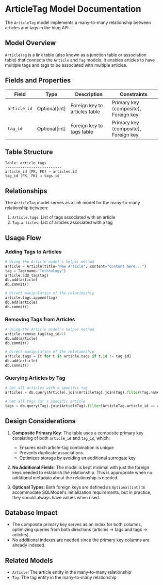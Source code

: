 # ArticleTag Model Documentation

The `ArticleTag` model implements a many-to-many relationship between articles and tags in the blog API.

## Model Overview

`ArticleTag` is a link table (also known as a junction table or association table) that connects the `Article` and `Tag` models. It enables articles to have multiple tags and tags to be associated with multiple articles.

## Fields and Properties

| Field | Type | Description | Constraints |
|-------|------|-------------|------------|
| `article_id` | Optional[int] | Foreign key to articles table | Primary key (composite), Foreign key |
| `tag_id` | Optional[int] | Foreign key to tags table | Primary key (composite), Foreign key |

## Table Structure

```
Table: article_tags
--------------------------
article_id (PK, FK) → articles.id
tag_id (PK, FK) → tags.id
```

## Relationships

The `ArticleTag` model serves as a link model for the many-to-many relationship between:

1. `Article.tags`: List of tags associated with an article
2. `Tag.articles`: List of articles associated with a tag

## Usage Flow

### Adding Tags to Articles

```python
# Using the Article model's helper method
article = Article(title="New Article", content="Content here...")
tag = Tag(name="Technology")
article.add_tag(tag)
db.add(article)
db.commit()

# Direct manipulation of the relationship
article.tags.append(tag)
db.add(article)
db.commit()
```

### Removing Tags from Articles

```python
# Using the Article model's helper method
article.remove_tag(tag_id=1)
db.add(article)
db.commit()

# Direct manipulation of the relationship
article.tags = [t for t in article.tags if t.id != tag_id]
db.add(article)
db.commit()
```

### Querying Articles by Tag

```python
# Get all articles with a specific tag
articles = db.query(Article).join(ArticleTag).join(Tag).filter(Tag.name == "Technology").all()

# Get all tags for a specific article
tags = db.query(Tag).join(ArticleTag).filter(ArticleTag.article_id == article_id).all()
```

## Design Considerations

1. **Composite Primary Key**: The table uses a composite primary key consisting of both `article_id` and `tag_id`, which:
   - Ensures each article-tag combination is unique
   - Prevents duplicate associations
   - Optimizes storage by avoiding an additional surrogate key

2. **No Additional Fields**: The model is kept minimal with just the foreign keys needed to establish the relationship. This is appropriate when no additional metadata about the relationship is needed.

3. **Optional Types**: Both foreign keys are defined as `Optional[int]` to accommodate SQLModel's initialization requirements, but in practice, they should always have values when used.

## Database Impact

- The composite primary key serves as an index for both columns, optimizing queries from both directions (articles → tags and tags → articles).
- No additional indexes are needed since the primary key columns are already indexed.

## Related Models

- `Article`: The article entity in the many-to-many relationship
- `Tag`: The tag entity in the many-to-many relationship

